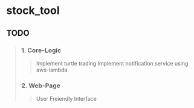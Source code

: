 # stock_tool
## TODO
> ### 1. Core-Logic
>> Implement turtle trading
>> Implement notification service using aws-lambda
> ### 2. Web-Page
>> User Freiendly Interface
